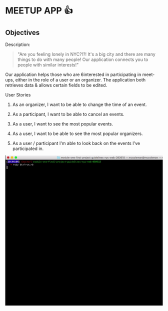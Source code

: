 MEETUP APP :thumbsup:
======================

## Objectives

Description:

>"Are you feeling lonely in NYC?!?! It's a big city  and there are many things to do with many people! Our application connects you to people with similar interests!"

Our application helps those who are 6interested in participating in meet-ups, either in the role of a user or an organizer. The application both retrieves data & allows certain fields to be edited.


  User Stories

   1. As an organizer, I want to be able to change the time of an event.

   2. As a participant, I want to be able to cancel an events.

   3. As a user, I want to see the most popular events.
   
   4. As a user, I want to be able to see the most popular organizers.

   5. As a user / participant I'm able to look back on the events I've participated in.


![Example](resources/meetup.gif "demo for our app")
